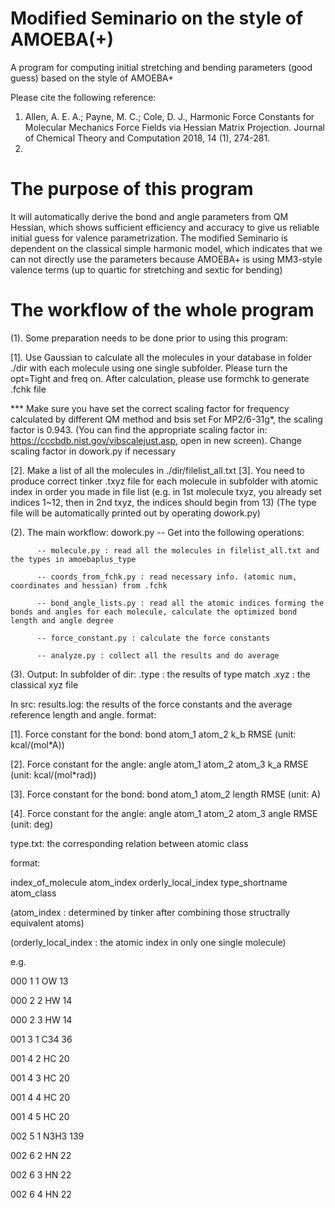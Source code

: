 # Modified Seminario on the style of AMOEBA(+)
A program for computing initial stretching and bending parameters (good guess) based on the style of AMOEBA+

Please cite the following reference:
1. Allen, A. E. A.; Payne, M. C.; Cole, D. J., Harmonic Force Constants for Molecular Mechanics Force Fields via Hessian Matrix Projection. Journal of Chemical Theory and Computation 2018, 14 (1), 274-281.
2.

# The purpose of this program
It will automatically derive the bond and angle parameters from QM Hessian, which shows sufficient efficiency and accuracy
to give us reliable initial guess for valence parametrization.
The modified Seminario is dependent on the classical simple harmonic model, which indicates that we can not directly use
the parameters because AMOEBA+ is using MM3-style valence terms (up to quartic for stretching and sextic for bending)

# The workflow of the whole program

(1). Some preparation needs to be done prior to using this program:

[1]. Use Gaussian to calculate all the molecules in your database in folder ./dir with each molecule using one single
subfolder. Please turn the opt=Tight and freq on. After calculation, please use formchk to generate .fchk file

*** Make sure you have set the correct scaling factor for frequency calculated by different QM method and bsis set
For MP2/6-31g*, the scaling factor is 0.943. (You can find the appropriate scaling factor in: https://cccbdb.nist.gov/vibscalejust.asp, open in new screen).
Change scaling factor in dowork.py if necessary

[2]. Make a list of all the molecules in ./dir/filelist_all.txt
[3]. You need to produce correct tinker .txyz file for each molecule in subfolder with atomic index in order you made in file list
(e.g. in 1st molecule txyz, you already set indices 1~12, then in 2nd txyz, the indices should begin from 13)
(The type file will be automatically printed out by operating dowork.py)

(2). The main workflow:
dowork.py -- Get into the following operations:

          -- molecule.py : read all the molecules in filelist_all.txt and the types in amoebaplus_type 

          -- coords_from_fchk.py : read necessary info. (atomic num, coordinates and hessian) from .fchk
          
          -- bond_angle_lists.py : read all the atomic indices forming the bonds and angles for each molecule, calculate the optimized bond length and angle degree
          
          -- force_constant.py : calculate the force constants
          
          -- analyze.py : collect all the results and do average

(3). Output:
In subfolder of dir:
.type : the results of type match
.xyz : the classical xyz file

In src:
results.log:
the results of the force constants and the average reference length and angle.
format:

[1]. Force constant for the bond:
bond   atom_1  atom_2  k_b  RMSE  (unit: kcal/(mol\*A))

[2]. Force constant for the angle:
angle   atom_1  atom_2  atom_3  k_a  RMSE  (unit: kcal/(mol\*rad))

[3]. Force constant for the bond:
bond   atom_1  atom_2  length  RMSE  (unit: A)

[4]. Force constant for the angle:
angle   atom_1  atom_2  atom_3  angle  RMSE  (unit: deg)

type.txt:
the corresponding relation between atomic class

format:

index_of_molecule   atom_index  orderly_local_index   type_shortname   atom_class

(atom_index : determined by tinker after combining those structrally equivalent atoms)

(orderly_local_index : the atomic index in only one single molecule)

e.g.

  000    1    1         OW   13

  000    2    2         HW   14

  000    2    3         HW   14

  001    3    1        C34   36

  001    4    2         HC   20

  001    4    3         HC   20

  001    4    4         HC   20

  001    4    5         HC   20

  002    5    1       N3H3  139

  002    6    2         HN   22

  002    6    3         HN   22

  002    6    4         HN   22
